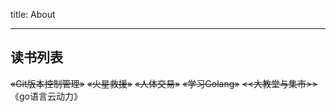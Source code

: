 title: About

---
## 读书列表
~~«Git版本控制管理»~~
~~«火星救援»~~
~~«人体交易»~~
~~«学习Golang»~~
~~<<大教堂与集市>>~~
《go语言云动力》
